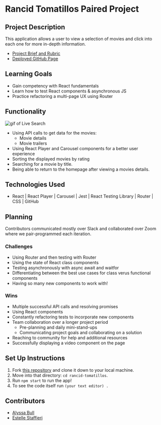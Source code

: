 # Rancid Tomatillos Paired Project
## Project Description
This application allows a user to view a selection of movies and click into each one for more in-depth information.
- [Project Brief and Rubric](https://frontend.turing.io/projects/module-3/rancid-tomatillos-v3.html)
- [Deployed GitHub Page](https://alyssabull.github.io/rancid-tomatillos/)

## Learning Goals
- Gain competency with React fundamentals
- Learn how to test React components & asynchronous JS
- Practice refactoring a multi-page UX using Router
## Functionality
![gif of Live Search](https://media.giphy.com/media/g4edw3ltGFdcbLTkwy/giphy.gif)
- Using API calls to get data for the movies:
    - Movie details
    - Movie trailers
- Using React Player and Carousel components for a better user experience
- Sorting the displayed movies by rating
- Searching for a movie by title.
- Being able to return to the homepage after viewing a movies details.
## Technologies Used
- React | React Player | Carousel | Jest | React Testing Library | Router | CSS | GitHub 

## Planning
Contributors communicated mostly over Slack and collaborated over Zoom where we pair-programmed each iteration.
### Challenges
- Using Router and then testing with Router
- Using the state of React class components
- Testing asynchronously with async await and waitfor
- Differentiating between the best use cases for class verus functional components
- Having so many new components to work with!

### Wins
- Multiple successful API calls and resolving promises
- Using React components
- Constantly refactoring tests to incorporate new components
- Team collaboration over a longer project period
    - Pre-planning and daily mini-stand-ups
    - Communicating project goals and collaborating on a solution
- Reaching to community for help and additional resources
- Successfully displaying a video component on the page

## Set Up Instructions
1. Fork [this repository](https://github.com/alyssabull/rancid-tomatillos) and clone it down to your local machine.
2. Move into that directory: ```cd rancid-tomatillos```.
3. Run ```npm start``` to run the app!
4. To see the code itself run ```(your text editor) . ```
## Contributors
* [Alyssa Bull](https://github.com/alyssabull)
* [Estelle Staffieri](https://github.com/Estaffieri)
